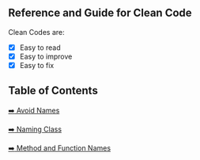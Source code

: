 ## Reference and Guide for Clean Code

Clean Codes are:
- [x] Easy to read
- [x] Easy to improve
- [x] Easy to fix

## Table of Contents

[:arrow_right: Avoid Names](/avoid-names.md)

[:arrow_right: Naming Class](/naming-class.md)

[:arrow_right: Method and Function Names](/method-function-names.md)
